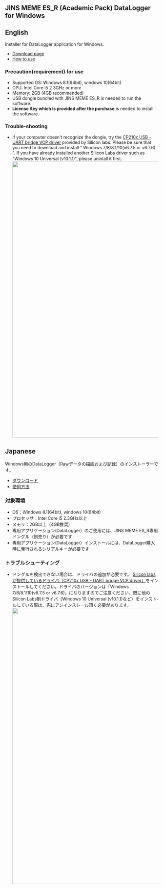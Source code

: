 ## JINS MEME ES_R (Academic Pack) DataLogger for Windows

## English

Installer for DataLogger application for Windows.

- [Download page](https://github.com/jins-meme/academic-pack-datalogger-for-windows/releases)
- [How to use](https://jins-meme.github.io/apdoc/en/)

### Precaution(requirement) for use<br>

- Supported OS: Windows 8.1(64bit), windows 10(64bit)<br>
- CPU: Intel Core i5 2.3GHz or more
- Memory: 2GB (4GB recommended)
- USB dongle bundled with JINS MEME ES_R is needed to run the software.<br>
- **License Key which is provided after the purchase** is needed to install the software.<br>

### Trouble-shooting

- If your computer doesn't recognize the dongle, try the [CP210x USB - UART bridge VCP driver]( https://www.silabs.com/products/mcu/Pages/USBtoUARTBridgeVCPDrivers.aspx) provided by Silicon labs. Please be sure that you need to download and install " Windows 7/8/8.1/10(v6.7.5 or v6.7.6) ". If you have already installed another Silicon Labs driver such as "Windows 10 Universal (v10.1.1)", please unintall it first.
　　　<img src="https://github.com/jins-meme/ES_R-DataLogger-for-Windows/wiki/images/driver.png" width="900">

## Japanese

Windows用のDataLogger（Rawデータの描画および記録）のインストーラーです。

- [ダウンロード](https://github.com/jins-meme/academic-pack-datalogger-for-windows/releases)
- [使用方法](https://jins-meme.github.io/apdoc/)

### 対象環境

- OS：Windows 8.1(64bit), windows 10(64bit)
- プロセッサ：Intel Core i5 2.3GHz以上
- メモリ：2GB以上（4GB推奨）
- 専用アプリケーション(DataLogger）のご使用には、JINS MEME ES_R専用ドングル（別売り）が必要です
- 専用アプリケーション(DataLogger）インストールには、DataLogger購入時に発行されるシリアルキーが必要です

### トラブルシューティング

- ドングルを検出できない場合は、ドライバの追加が必要です。 [Silicon labsが提供しているドライバ（CP210x USB - UART bridge VCP driver）]( https://www.silabs.com/products/mcu/Pages/USBtoUARTBridgeVCPDrivers.aspx)をインストールしてください。ドライバのバージョンは「Windows 7/8/8.1/10(v6.7.5 or v6.7.6)」になりますのでご注意ください。既に他のSilicon Labs制ドライバ（Windows 10 Universal (v10.1.1)など）をインスト-ルしている際は、先にアンインストール頂く必要があります。
  　　　<img src="https://github.com/jins-meme/ES_R-DataLogger-for-Windows/wiki/images/driver.png" width="900">
